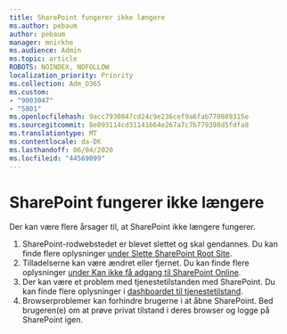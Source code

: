 ```yaml
---
title: SharePoint fungerer ikke længere
ms.author: pebaum
author: pebaum
manager: mnirkhe
ms.audience: Admin
ms.topic: article
ROBOTS: NOINDEX, NOFOLLOW
localization_priority: Priority
ms.collection: Adm_O365
ms.custom:
- "9003047"
- "5801"
ms.openlocfilehash: 9acc7930847cd24c9e236cef9a6fab770889315e
ms.sourcegitcommit: 8e093114cd31141664e267a7c7b779398d5fdfa8
ms.translationtype: MT
ms.contentlocale: da-DK
ms.lasthandoff: 06/04/2020
ms.locfileid: "44569099"
---
```

# <a name="sharepoint-is-no-longer-working"></a>SharePoint fungerer ikke længere

Der kan være flere årsager til, at SharePoint ikke længere fungerer.

1. SharePoint-rodwebstedet er blevet slettet og skal gendannes. Du kan finde flere oplysninger [under Slette SharePoint Root Site](https://docs.microsoft.com/sharepoint/troubleshoot/sites/url-that-resides-under-root-site-collection-is-broken).
2. Tilladelserne kan være ændret eller fjernet. Du kan finde flere oplysninger [under Kan ikke få adgang til SharePoint Online](https://docs.microsoft.com/sharepoint/troubleshoot/sharing-and-permissions/sharepoint-online-inaccessible).
3. Der kan være et problem med tjenestetilstanden med SharePoint. Du kan finde flere oplysninger i [dashboardet til tjenestetilstand](https://admin.microsoft.com/AdminPortal/Home#/servicehealth).
4. Browserproblemer kan forhindre brugerne i at åbne SharePoint. Bed brugeren(e) om at prøve privat tilstand i deres browser og logge på SharePoint igen.
